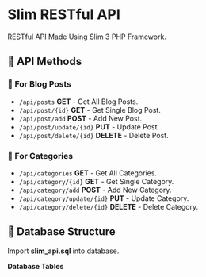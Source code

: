 # Slim RESTful API

RESTful API Made Using Slim 3 PHP Framework.

## :gem: API Methods

### :radio_button: For Blog Posts
* ```/api/posts``` **GET** - Get All Blog Posts.
* ```/api/post/{id}``` **GET** - Get Single Blog Post.
* ```/api/post/add``` **POST** - Add New Post.
* ```/api/post/update/{id}``` **PUT** - Update Post.
* ```/api/post/delete/{id}``` **DELETE** - Delete Post.

### :radio_button: For Categories
* ```/api/categories``` **GET** - Get All Categories.
* ```/api/category/{id}``` **GET** - Get Single Category.
* ```/api/category/add``` **POST** - Add New Category.
* ```/api/category/update/{id}``` **PUT** - Update Category.
* ```/api/category/delete/{id}``` **DELETE** - Delete Category.

## :gem: Database Structure

Import **slim_api.sql** into database.

**Database Tables**

